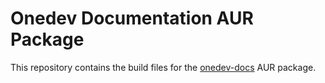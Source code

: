 # Onedev Documentation AUR Package

This repository contains the build files for the
[onedev-docs](https://aur.archlinux.org/packages/onedev-docs) AUR
package.
